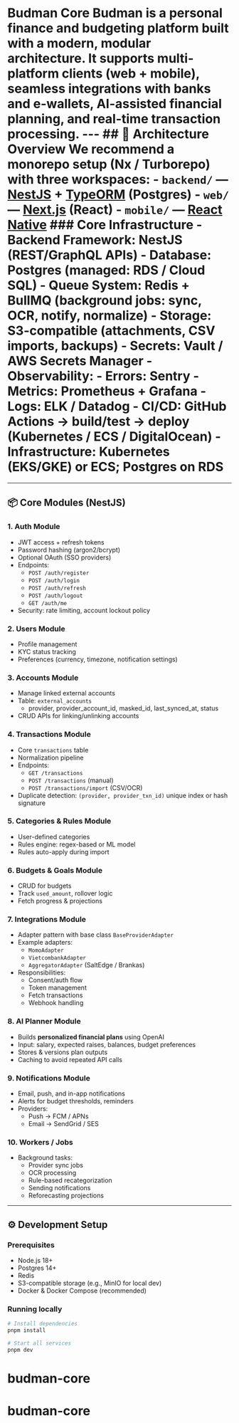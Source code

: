 # Budman Core **Budman** is a personal finance and budgeting platform built with a modern, modular architecture. It supports multi-platform clients (web + mobile), seamless integrations with banks and e-wallets, AI-assisted financial planning, and real-time transaction processing. --- ## 🚀 Architecture Overview We recommend a **monorepo** setup (Nx / Turborepo) with three workspaces: - **`backend/`** — [NestJS](https://nestjs.com/) + [TypeORM](https://typeorm.io/) (Postgres) - **`web/`** — [Next.js](https://nextjs.org/) (React) - **`mobile/`** — [React Native](https://reactnative.dev/) ### Core Infrastructure - **Backend Framework**: NestJS (REST/GraphQL APIs) - **Database**: Postgres (managed: RDS / Cloud SQL) - **Queue System**: Redis + BullMQ (background jobs: sync, OCR, notify, normalize) - **Storage**: S3-compatible (attachments, CSV imports, backups) - **Secrets**: Vault / AWS Secrets Manager - **Observability**: - Errors: Sentry - Metrics: Prometheus + Grafana - Logs: ELK / Datadog - **CI/CD**: GitHub Actions → build/test → deploy (Kubernetes / ECS / DigitalOcean) - **Infrastructure**: Kubernetes (EKS/GKE) or ECS; Postgres on RDS

---

## 📦 Core Modules (NestJS)

### 1. Auth Module

- JWT access + refresh tokens
- Password hashing (argon2/bcrypt)
- Optional OAuth (SSO providers)
- Endpoints:
  - `POST /auth/register`
  - `POST /auth/login`
  - `POST /auth/refresh`
  - `POST /auth/logout`
  - `GET /auth/me`
- Security: rate limiting, account lockout policy

### 2. Users Module

- Profile management
- KYC status tracking
- Preferences (currency, timezone, notification settings)

### 3. Accounts Module

- Manage linked external accounts
- Table: `external_accounts`
  - provider, provider_account_id, masked_id, last_synced_at, status
- CRUD APIs for linking/unlinking accounts

### 4. Transactions Module

- Core `transactions` table
- Normalization pipeline
- Endpoints:
  - `GET /transactions`
  - `POST /transactions` (manual)
  - `POST /transactions/import` (CSV/OCR)
- Duplicate detection: `(provider, provider_txn_id)` unique index or hash signature

### 5. Categories & Rules Module

- User-defined categories
- Rules engine: regex-based or ML model
- Rules auto-apply during import

### 6. Budgets & Goals Module

- CRUD for budgets
- Track `used_amount`, rollover logic
- Fetch progress & projections

### 7. Integrations Module

- Adapter pattern with base class `BaseProviderAdapter`
- Example adapters:
  - `MomoAdapter`
  - `VietcombankAdapter`
  - `AggregatorAdapter` (SaltEdge / Brankas)
- Responsibilities:
  - Consent/auth flow
  - Token management
  - Fetch transactions
  - Webhook handling

### 8. AI Planner Module

- Builds **personalized financial plans** using OpenAI
- Input: salary, expected raises, balances, budget preferences
- Stores & versions plan outputs
- Caching to avoid repeated API calls

### 9. Notifications Module

- Email, push, and in-app notifications
- Alerts for budget thresholds, reminders
- Providers:
  - Push → FCM / APNs
  - Email → SendGrid / SES

### 10. Workers / Jobs

- Background tasks:
  - Provider sync jobs
  - OCR processing
  - Rule-based recategorization
  - Sending notifications
  - Reforecasting projections

---

## ⚙️ Development Setup

### Prerequisites

- Node.js 18+
- Postgres 14+
- Redis
- S3-compatible storage (e.g., MinIO for local dev)
- Docker & Docker Compose (recommended)

### Running locally

```bash
# Install dependencies
pnpm install

# Start all services
pnpm dev
```
# budman-core
# budman-core
